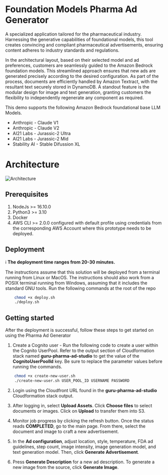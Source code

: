 # Foundation Models Pharma Ad Generator

A specialized application tailored for the pharmaceutical industry. Harnessing the generative capabilities of foundational models, this tool creates convincing and compliant pharmaceutical advertisements, ensuring content adheres to industry standards and regulations.

In the architectural layout, based on their selected model and ad preferences, customers are seamlessly guided to the Amazon Bedrock foundation models. This streamlined approach ensures that new ads are generated precisely according to the desired configuration. As part of the process, documents are efficiently handled by Amazon Textract, with the resultant text securely stored in DynamoDB. A standout feature is the modular design for image and text generation, granting customers the flexibility to independently regenerate any component as required.

This demo supports the following Amazon Bedrock foundational base LLM Models.

- Anthropic - Claude V1
- Anthropic - Claude V2
- AI21 Labs - Jurassic-2 Ultra
- AI21 Labs - Jurassic-2 Mid
- Stability AI - Stable Difussion XL

# Architecture

![Architecture](assets/KendraBedrockRAG.png)

## Prerequisites

1. NodeJs >= 16.10.0
2. Python3 >= 3.10
3. Docker
4. AWS CLI >= 2.0.0 configured with default profile using credentials from the corresponding AWS Account where this prototype needs to be deployed.

## Deployment

:information_source: **The deployment time ranges from 20-30 minutes.**

The instructions assume that this solution will be deployed from a terminal running from Linux or MacOS. The instructions should also work from a POSIX terminal running from Windows, assuming that it includes the standard GNU tools.
Run the following commands at the root of the repo

```bash
    chmod +x deploy.sh
    ./deploy.sh
```

## Getting started

After the deployment is successful, follow these steps to get started on using the Pharma Ad Generator

1. Create a Cognito user - Run the following code to create a user within the Cognito UserPool. Refer to the output section of Cloudformation stack named **guru-pharma-ad-studio**
   to get the value of the **CognitoUserPoolId** key. Be sure to replace the parameter values before running the commands.

```bash
    chmod +x create-new-user.sh
    ./create-new-user.sh USER_POOL_ID USERNAME PASSWORD
```

2. Login using the Cloudfront URL found in the **guru-pharma-ad-studio** Cloudformation stack output.

3. After logging in, select **Upload Assets**. Click **Choose files** to select documents or images. Click on **Upload** to transfer them into S3.

4. Monitor job progress by clicking the refresh button. Once the status reads **COMPLETED**, go to the main page. From there, select the document and image to craft a new advertisement.

5. In the **Ad configuration**, adjust location, style, temperature, FDA ad guidelines, step count, image intensity, image generation model, and text generation model. Then, click **Generate Advertisement**.

6. Press **Generate Description** for a new ad description. To generate a new image from the source, click **Generate Image**.
